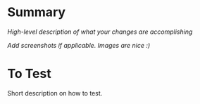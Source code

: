 # Summary

*High-level description of what your changes are accomplishing*

*Add screenshots if applicable. Images are nice :)*

# To Test

Short description on how to test.
